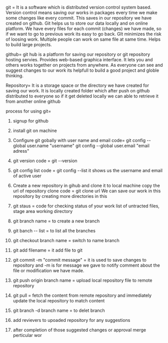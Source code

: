 git =  It is a software which is distributed version control system based. Version control means saving our works in packages every time we make some changes like every commit. This saves in our repository we have created on github. Git helps us to store our data locally and on online platform.
We have every files for each commit (changes) we have made, so if we want to go to previous work its easy to go back. GIt minimizes the risk of loosing work. Multiple people can work on same file at same time. Helps to build large projects.

github= git hub is a platform for saving our repository or git repository hosting servies. Provides web-based graphica interface. It lets you and others works together on projects from anywhere.
As everyone can see and suggest changes to our work its helpfull to build a good project and globle thinking.

Repository= It is a storage space or the directory we have created for saving our work. It is locally created folder which after push on github distributed to everyone so if it get deleted locally we can able to retrieve it from another online github

process for using git=
1. signup for github
2. install git on machine
3. Configure git gobally with user name and email
    code=
              git config --global user.name "username"
              git config --global user.email "email adress"
4. git version code = git --version
5. git config list code = git config --list
              it shows us the username and email of active user
6. Create a new repository in gihub and clone it to local machine
             copy the url of repository
             clone code = git clone url
          We can save our work in this repository by creating more                   directories in this

7. git staus = code for checking status of your work
             list of untracted files, stage area working directory
8. git branch name = to create a new branch
9. git banch -- list = to list all the branches
10. git checkout branch name = switch to name branch
11. git add filename = it add file to git
12. git commit -m "commit message" = it is used to save changes to repository and -m is for message we gave to notify comment about the file or modification we have made.
13. git push origin branch name = upload local repository file to remote repository 
14. git pull = fetch the content from remote repository and immediately update the local repository to match content
15. git branch -d branch name = to delet branch

16. add revievers to upoaded repository for any suggestions
17. after completion of those suggested changes or approval merge perticular wor